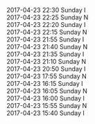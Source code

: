 2017-04-23 22:30 Sunday  I  
2017-04-23 22:25 Sunday  N  
2017-04-23 22:20 Sunday  I  
2017-04-23 22:15 Sunday  N  
2017-04-23 21:55 Sunday  I  
2017-04-23 21:40 Sunday  N  
2017-04-23 21:35 Sunday  I  
2017-04-23 21:10 Sunday  N  
2017-04-23 20:50 Sunday  I  
2017-04-23 17:55 Sunday  N  
2017-04-23 16:15 Sunday  I  
2017-04-23 16:05 Sunday  N  
2017-04-23 16:00 Sunday  I  
2017-04-23 15:55 Sunday  N  
2017-04-23 15:40 Sunday  I  
